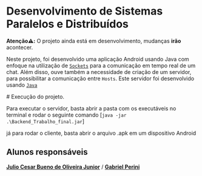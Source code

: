 ﻿# Desenvolvimento de Sistemas Paralelos e Distribuídos

 **Atenção⚠️:** O projeto ainda está em desenvolvimento, mudanças **irão** acontecer.
 
Neste projeto, foi desenvolvido uma aplicação Android usando Java com enfoque na utilização de [`Sockets`](https://docs.oracle.com/javase/9/docs/api/java/net/Socket.html) para a comunicação em tempo real de um chat.
Além disso, ouve também a necessidade de criação de um servidor, para possibilitar a comunicação entre `Hosts`. Este servidor foi desenvolvido usando [`Java`](https://docs.oracle.com/en/java/)

﻿# Execução do projeto.

Para executar o servidor, basta abrir a pasta com os executáveis no terminal
e rodar o seguinte comando [`java -jar .\Backend_Trabalho_final.jar`]

já para rodar o cliente, basta abrir o arquivo .apk em um dispositivo Android

## Alunos responsáveis

[**Julio Cesar Bueno de Oliveira Junior**](https://github.com/juliumnix) / 
[**Gabriel Perini**](https://github.com/AhPerai)
